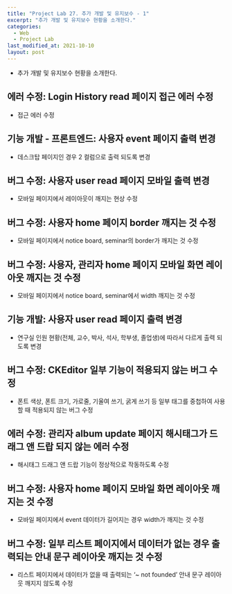 ```yaml
---
title: "Project Lab 27. 추가 개발 및 유지보수 - 1"
excerpt: "추가 개발 및 유지보수 현황을 소개한다."
categories:
  - Web
  - Project Lab
last_modified_at: 2021-10-10
layout: post
---
```

- 추가 개발 및 유지보수 현황을 소개한다.



## 에러 수정: Login History read 페이지 접근 에러 수정
- 접근 에러 수정



## 기능 개발 - 프론트엔드: 사용자 event 페이지 출력 변경
- 데스크탑 페이지인 경우 2 컬럼으로 출력 되도록 변경



## 버그 수정: 사용자 user read 페이지 모바일 출력 변경
- 모바일 페이지에서 레이아웃이 깨지는 현상 수정



## 버그 수정: 사용자 home 페이지 border 깨지는 것 수정
- 모바일 페이지에서 notice board, seminar의 border가 깨지는 것 수정



## 버그 수정: 사용자, 관리자 home 페이지 모바일 화면 레이아웃 깨지는 것 수정 
- 모바일 페이지에서 notice board, seminar에서 width 깨지는 것 수정



## 기능 개발: 사용자 user read 페이지 출력 변경
- 연구실 인원 현황(전체, 교수, 박사, 석사, 학부생, 졸업생)에 따라서 다르게 출력 되도록 변경



## 버그 수정: CKEditor 일부 기능이 적용되지 않는 버그 수정
- 폰트 색상, 폰트 크기, 가로줄, 기울여 쓰기, 굵게 쓰기 등 일부 태그를 중첩하여 사용할 때 적용되지 않는 버그 수정



## 에러 수정: 관리자 album update 페이지 해시태그가 드래그 앤 드랍 되지 않는 에러 수정
- 해시태그 드래그 앤 드랍 기능이 정상적으로 작동하도록 수정



## 버그 수정: 사용자 home 페이지 모바일 화면 레이아웃 깨지는 것 수정 
- 모바일 페이지에서 event 데이터가 길어지는 경우 width가 깨지는 것 수정



## 버그 수정: 일부 리스트 페이지에서 데이터가 없는 경우 출력되는 안내 문구 레이아웃 깨지는 것 수정 
- 리스트 페이지에서 데이터가 없을 때 출력되는 ‘~ not founded’ 안내 문구 레이아웃 깨지지 않도록 수정
